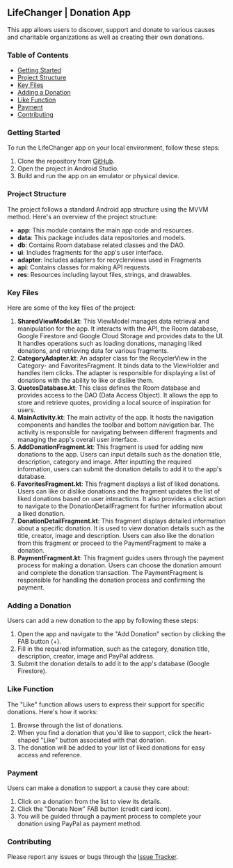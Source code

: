 ## LifeChanger | Donation App

This app allows users to discover, support and donate to various causes and charitable organizations as well as creating their own donations.

### Table of Contents
- [Getting Started](#getting-started)
- [Project Structure](#project-structure)
- [Key Files](#key-files)
- [Adding a Donation](#adding-a-donation)
- [Like Function](#like-function)
- [Payment](#payment)
- [Contributing](#contributing)


### Getting Started

To run the LifeChanger app on your local environment, follow these steps:

1. Clone the repository from [GitHub](https://github.com/devWhizz/LifeChanger).
2. Open the project in Android Studio.
3. Build and run the app on an emulator or physical device.


### Project Structure

The project follows a standard Android app structure using the MVVM method. Here's an overview of the project structure:

- **app**: This module contains the main app code and resources.
- **data**: This package includes data repositories and models.
- **db**: Contains Room database related classes and the DAO.
- **ui**: Includes fragments for the app's user interface.
- **adapter**: Includes adapters for recyclerviews used in Fragments
- **api**: Contains classes for making API requests.
- **res**: Resources including layout files, strings, and drawables.


### Key Files

Here are some of the key files of the project:

1. **SharedViewModel.kt**: This ViewModel manages data retrieval and manipulation for the app. It interacts with the API, the Room database, Google Firestore and Google Cloud Storage and provides data to the UI. It handles operations such as loading donations, managing liked donations, and retrieving data for various fragments.
2. **CategoryAdapter.kt**: An adapter class for the RecyclerView in the Category- and FavoritesFragment. It binds data to the ViewHolder and handles item clicks. The adapter is responsible for displaying a list of donations with the ability to like or dislike them.
3. **QuotesDatabase.kt**: This class defines the Room database and provides access to the DAO (Data Access Object). It allows the app to store and retrieve quotes, providing a local source of inspiration for users.
4. **MainActivity.kt**: The main activity of the app. It hosts the navigation components and handles the toolbar and bottom navigation bar. The activity is responsible for navigating between different fragments and managing the app's overall user interface.
5. **AddDonationFragment.kt**: This fragment is used for adding new donations to the app. Users can input details such as the donation title, description, category and image. After inputting the required information, users can submit the donation details to add it to the app's database.
6. **FavoritesFragment.kt**: This fragment displays a list of liked donations. Users can like or dislike donations and the fragment updates the list of liked donations based on user interactions. It also provides a click action to navigate to the DonationDetailFragment for further information about a liked donation.
7. **DonationDetailFragment.kt**: This fragment displays detailed information about a specific donation. It is used to view donation details such as the title, creator, image and description. Users can also like the donation from this fragment or proceed to the PaymentFragment to make a donation.
8. **PaymentFragment.kt**: This fragment guides users through the payment process for making a donation. Users can choose the donation amount and complete the donation transaction. The PaymentFragment is responsible for handling the donation process and confirming the payment.


### Adding a Donation

Users can add a new donation to the app by following these steps:

1. Open the app and navigate to the "Add Donation" section by clicking the FAB button (+).
2. Fill in the required information, such as the category, donation title, description, creator, image and PayPal address.
3. Submit the donation details to add it to the app's database (Google Firestore).


### Like Function

The "Like" function allows users to express their support for specific donations. Here's how it works:

1. Browse through the list of donations.
2. When you find a donation that you'd like to support, click the heart-shaped "Like" button associated with that donation.
3. The donation will be added to your list of liked donations for easy access and reference.


### Payment

Users can make a donation to support a cause they care about:

1. Click on a donation from the list to view its details.
2. Click the "Donate Now" FAB button (credit card icon).
3. You will be guided through a payment process to complete your donation using PayPal as payment method.


### Contributing

Please report any issues or bugs through the [Issue Tracker](https://github.com/devWhizz/LifeChanger/issues).

